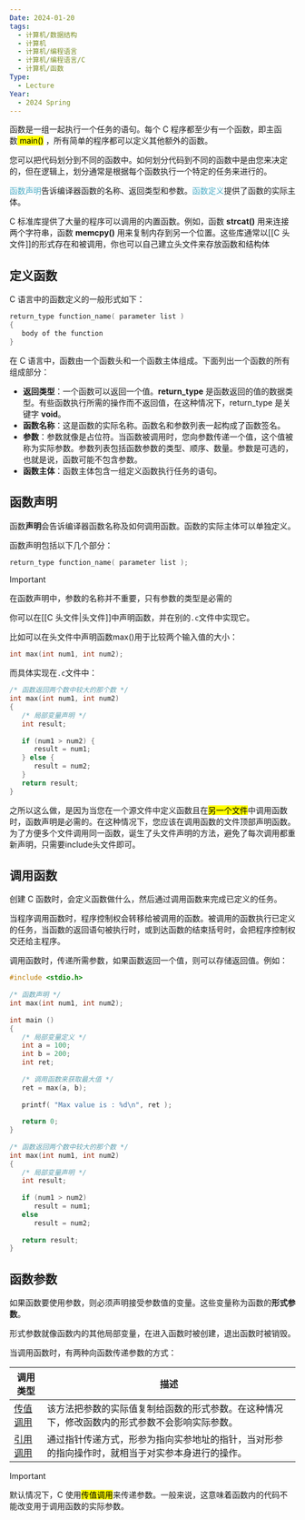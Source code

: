 ```yaml
---
Date: 2024-01-20
tags:
  - 计算机/数据结构
  - 计算机
  - 计算机/编程语言
  - 计算机/编程语言/C
  - 计算机/函数
Type:
  - Lecture
Year:
  - 2024 Spring
---
```

函数是一组一起执行一个任务的语句。每个 C 程序都至少有一个函数，即主函数<mark class="hltr-cyan"> main()</mark> ，所有简单的程序都可以定义其他额外的函数。

您可以把代码划分到不同的函数中。如何划分代码到不同的函数中是由您来决定的，但在逻辑上，划分通常是根据每个函数执行一个特定的任务来进行的。

<font color="#4bacc6">函数声明</font>告诉编译器函数的名称、返回类型和参数。<font color="#4bacc6">函数定义</font>提供了函数的实际主体。

C 标准库提供了大量的程序可以调用的内置函数。例如，函数 **strcat()** 用来连接两个字符串，函数 **memcpy()** 用来复制内存到另一个位置。这些库通常以[[C 头文件]]的形式存在和被调用，你也可以自己建立头文件来存放函数和结构体

## 定义函数

C 语言中的函数定义的一般形式如下：


```c
return_type function_name( parameter list )
{
   body of the function
}
```


在 C 语言中，函数由一个函数头和一个函数主体组成。下面列出一个函数的所有组成部分：

- **返回类型**：一个函数可以返回一个值。**return_type** 是函数返回的值的数据类型。有些函数执行所需的操作而不返回值，在这种情况下，return_type 是关键字 **void**。
- **函数名称**：这是函数的实际名称。函数名和参数列表一起构成了函数签名。
- **参数**：参数就像是占位符。当函数被调用时，您向参数传递一个值，这个值被称为实际参数。参数列表包括函数参数的类型、顺序、数量。参数是可选的，也就是说，函数可能不包含参数。
- **函数主体**：函数主体包含一组定义函数执行任务的语句。

## 函数声明

函数**声明**会告诉编译器函数名称及如何调用函数。函数的实际主体可以单独定义。

函数声明包括以下几个部分：


```c
return_type function_name( parameter list );
```

> [!important]
> 在函数声明中，参数的名称并不重要，只有参数的类型是必需的

你可以在[[C 头文件|头文件]]中声明函数，并在别的`.c`文件中实现它。

比如可以在头文件中声明函数max()用于比较两个输入值的大小：

```c
int max(int num1, int num2);
```

而具体实现在`.c`文件中：

```c
/* 函数返回两个数中较大的那个数 */
int max(int num1, int num2) 
{
   /* 局部变量声明 */
   int result;
 
   if (num1 > num2) {
      result = num1;
   } else {
      result = num2;
   }
   return result; 
}
```

之所以这么做，是因为当您在一个源文件中定义函数且在<mark class="hltr-red">另一个文件</mark>中调用函数时，函数声明是必需的。在这种情况下，您应该在调用函数的文件顶部声明函数。为了方便多个文件调用同一函数，诞生了头文件声明的方法，避免了每次调用都重新声明，只需要include头文件即可。

## 调用函数

创建 C 函数时，会定义函数做什么，然后通过调用函数来完成已定义的任务。

当程序调用函数时，程序控制权会转移给被调用的函数。被调用的函数执行已定义的任务，当函数的返回语句被执行时，或到达函数的结束括号时，会把程序控制权交还给主程序。

调用函数时，传递所需参数，如果函数返回一个值，则可以存储返回值。例如：


```c
#include <stdio.h>
 
/* 函数声明 */
int max(int num1, int num2);
 
int main ()
{
   /* 局部变量定义 */
   int a = 100;
   int b = 200;
   int ret;
 
   /* 调用函数来获取最大值 */
   ret = max(a, b);
 
   printf( "Max value is : %d\n", ret );
 
   return 0;
}
 
/* 函数返回两个数中较大的那个数 */
int max(int num1, int num2) 
{
   /* 局部变量声明 */
   int result;
 
   if (num1 > num2)
      result = num1;
   else
      result = num2;
 
   return result; 
}
```

## 函数参数

如果函数要使用参数，则必须声明接受参数值的变量。这些变量称为函数的**形式参数**。

形式参数就像函数内的其他局部变量，在进入函数时被创建，退出函数时被销毁。

当调用函数时，有两种向函数传递参数的方式：

| 调用类型                                                                                      | 描述                                               |
| ----------------------------------------------------------------------------------------- | ------------------------------------------------ |
| [传值调用](https://www.runoob.com/cprogramming/c-function-call-by-value.html "C 中传值方式调用函数")   | 该方法把参数的实际值复制给函数的形式参数。在这种情况下，修改函数内的形式参数不会影响实际参数。  |
| [引用调用](https://www.runoob.com/cprogramming/c-function-call-by-pointer.html "C 中引用方式调用函数") | 通过指针传递方式，形参为指向实参地址的指针，当对形参的指向操作时，就相当于对实参本身进行的操作。 |

> [!important]
> 默认情况下，C 使用<mark class="hltr-orange">传值调用</mark>来传递参数。一般来说，这意味着函数内的代码不能改变用于调用函数的实际参数。